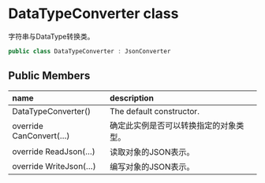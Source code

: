 # DataTypeConverter class

字符串与DataType转换类。

``` c#
public class DataTypeConverter : JsonConverter
```

## Public Members

| name | description |
| :----- | :----- |
|DataTypeConverter()	|The default constructor.|
|override CanConvert(…)	|确定此实例是否可以转换指定的对象类型。|
|override ReadJson(…)	|读取对象的JSON表示。|
|override WriteJson(…)	|编写对象的JSON表示。|

